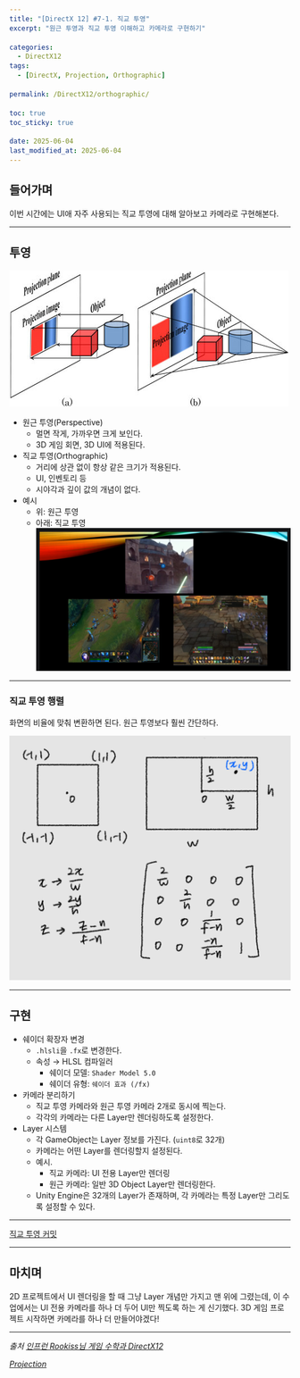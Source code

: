 ```yaml
---
title: "[DirectX 12] #7-1. 직교 투영"
excerpt: "원근 투영과 직교 투영 이해하고 카메라로 구현하기"

categories:
  - DirectX12
tags:
  - [DirectX, Projection, Orthographic]

permalink: /DirectX12/orthographic/

toc: true
toc_sticky: true

date: 2025-06-04
last_modified_at: 2025-06-04
---
```


## 들어가며

이번 시간에는 UI애 자주 사용되는 직교 투영에 대해 알아보고 카메라로 구현해본다.

---

## 투영

![Projection](/assets/images/post_img/directx/Projection.png)

- 원근 투영(Perspective)
    - 멀면 작게, 가까우면 크게 보인다.
    - 3D 게임 회면, 3D UI에 적용된다.
- 직교 투영(Orthographic)
    - 거리에 상관 없이 항상 같은 크기가 적용된다.
    - UI, 인벤토리 등
    - 시야각과 깊이 값의 개념이 없다.
- 예시
    - 위: 원근 투영
    - 아래: 직교 투영
    ![GameUI](/assets/images/post_img/directx/ProjectionUI.png)

---

### 직교 투영 행렬

화면의 비율에 맞춰 변환하면 된다. 원근 투영보다 훨씬 간단하다.

![ProjectionMatrix](/assets/images/post_img/directx/ProjectionOrthographicMath.jpg)

---

## 구현

- 쉐이더 확장자 변경
    - `.hlsli`을 `.fx`로 변경한다.
    - 속성 → HLSL 컴파일러
        - 쉐이더 모델: `Shader Model 5.0`
        - 쉐이더 유형: `쉐이더 효과 (/fx)`
- 카메라 분리하기
    - 직교 투영 카메라와 원근 투영 카메라 2개로 동시에 찍는다.
    - 각각의 카메라는 다른 Layer만 렌더링하도록 설정한다.
- Layer 시스템
    - 각 GameObject는 Layer 정보를 가진다. (`uint8`로 32개)
    - 카메라는 어떤 Layer를 렌더링할지 설정된다.
    - 예시.
        - 직교 카메라: UI 전용 Layer만 렌더링
        - 원근 카메라: 일반 3D Object Layer만 렌더링한다.
    - Unity Engine은 32개의 Layer가 존재하며, 각 카메라는 특정 Layer만 그리도록 설정할 수 있다. 

---

[직교 투영 커밋](https://github.com/chaeeun-dev/DirectX12/commit/1ca4ee0348ea57b018eeed360fed2834e8f99011)

---

## 마치며

2D 프로젝트에서 UI 렌더링을 할 때 그냥 Layer 개념만 가지고 맨 위에 그렸는데, 이 수업에서는 UI 전용 카메라를 하나 더 두어 UI만 찍도록 하는 게 신기했다. 3D 게임 프로젝트 시작하면 카메라를 하나 더 만들어야겠다!

---

*출처* 
*[인프런 Rookiss님 게임 수학과 DirectX12](https://www.inflearn.com/course/%EC%96%B8%EB%A6%AC%EC%96%BC-3d-mmorpg-2/dashboard)*

*[Projection](https://www.researchgate.net/figure/Projection-modes-aorthographic-projection-and-bperspective-projection_fig2_265693452)*